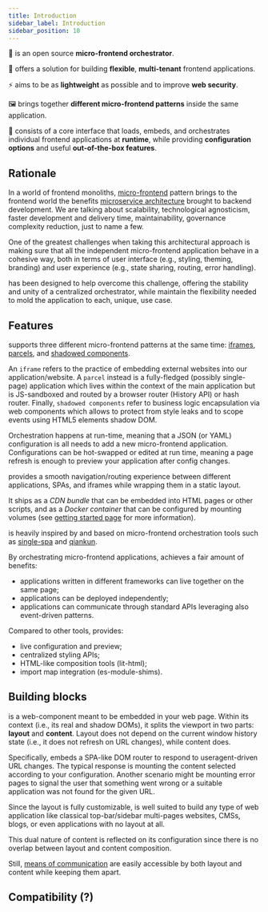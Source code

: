 ```yaml
---
title: Introduction
sidebar_label: Introduction
sidebar_position: 10
---
```


🎼 <micro-lc></micro-lc> is an open source **micro-frontend orchestrator**.

🧱 <micro-lc></micro-lc> offers a solution for building **flexible**, **multi-tenant** frontend applications.

⚡ <micro-lc></micro-lc> aims to be as **lightweight** as possible and to improve **web security**. 

🖼 <micro-lc></micro-lc> brings together **different micro-frontend patterns** inside the same application.

🏃 <micro-lc></micro-lc> consists of a core interface that loads, embeds, and orchestrates individual frontend applications
at **runtime**, while providing **configuration options** and useful **out-of-the-box features**.

## Rationale

In a world of frontend monoliths, [micro-frontend](https://micro-frontends.org/) pattern brings to the frontend world
the benefits [microservice architecture](https://en.wikipedia.org/wiki/Microservices) brought to backend development.
We are talking about scalability, technological agnosticism, faster development and delivery time, maintainability,
governance complexity reduction, just to name a few.

One of the greatest challenges when taking this architectural approach is making sure that all the independent 
micro-frontend application behave in a cohesive way, both in terms of user interface (e.g., styling, theming, branding)
and user experience (e.g., state sharing, routing, error handling).

<micro-lc></micro-lc> has been designed to help overcome this challenge, offering the stability and unity of a centralized
orchestrator, while maintain the flexibility needed to mold the application to each, unique, use case.

## Features

<micro-lc></micro-lc> supports three different micro-frontend patterns at the same time:
[iframes](guides/applications/iframes), [parcels](guides/applications/parcels), and
[shadowed components](guides/applications/compose).

An `iframe` refers to the practice of embedding external websites into our application/website. A `parcel` instead is a
fully-fledged (possibly single-page) application which lives within the context of the main application but is JS-sandboxed
and routed by a browser router (History API) or hash router. Finally, `shadowed components` refer to business logic
encapsulation via web components which allows to protect from style leaks and to scope events using HTML5 elements shadow 
DOM.

Orchestration happens at run-time, meaning that a JSON (or YAML) configuration is all <micro-lc></micro-lc> needs to add
a new micro-frontend application. Configurations can be hot-swapped or edited at run time, meaning a page refresh is
enough to preview your application after config changes.

<micro-lc></micro-lc> provides a smooth navigation/routing experience between different applications, SPAs, and iframes 
while wrapping them in a static layout.

It ships as a *CDN bundle* that can be embedded into HTML pages or other scripts, and as a *Docker container* that can be
configured by mounting volumes (see [getting started page](./getting-started.md) for more information).

<micro-lc></micro-lc> is heavily inspired by and based on micro-frontend orchestration tools such as 
[single-spa](https://single-spa.js.org/) and [qiankun](https://qiankun.umijs.org/).

By orchestrating micro-frontend applications, <micro-lc></micro-lc> achieves a fair amount of benefits:
* applications written in different frameworks can live together on the same page;
* applications can be deployed independently;
* applications can communicate through standard APIs leveraging also event-driven patterns.

Compared to other tools, <micro-lc></micro-lc> provides:
* live configuration and preview;
* centralized styling APIs;
* HTML-like composition tools (lit-html);
* import map integration (es-module-shims).

## Building blocks

<micro-lc></micro-lc> is a web-component meant to be embedded in your web page. Within its context (i.e., its real and shadow DOMs),
it splits the viewport in two parts: **layout** and **content**. Layout does not depend on the current window history state
(i.e., it does not refresh on URL changes), while content does.

Specifically, <micro-lc></micro-lc> embeds a SPA-like DOM router to respond to useragent-driven URL changes. The typical
response is mounting the content selected according to your configuration. Another scenario might be mounting error pages
to signal the user that something went wrong or a suitable application was not found for the given URL.

Since the layout is fully customizable, <micro-lc></micro-lc> is well suited to build any type of web application
like classical top-bar/sidebar multi-pages websites, CMSs, blogs, or even applications with no layout at all.

This dual nature of <micro-lc></micro-lc> content is reflected on its configuration since there is no overlap between 
layout and content composition.

Still, [means of communication](./concepts/communication.md) are easily accessible by both layout and content while
keeping them apart.

## Compatibility (?)
